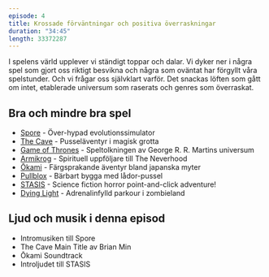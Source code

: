 ```yaml
---
episode: 4
title: Krossade förväntningar och positiva överraskningar
duration: "34:45"
length: 33372287
---
```


I spelens värld upplever vi ständigt toppar och dalar. Vi dyker ner i några spel som gjort oss riktigt besvikna och några som oväntat har förgyllt våra spelstunder. Och vi frågar oss självklart varför. Det snackas löften som gått om intet, etablerade universum som raserats och genres som överraskat.


## Bra och mindre bra spel

* [Spore][1] - Över-hypad evolutionssimulator
* [The Cave][2] - Pusseläventyr i magisk grotta
* [Game of Thrones][3] - Speltolkningen av George R. R. Martins universum
* [Armikrog][4] - Spirituell uppföljare till The Neverhood
* [Ōkami][5] - Färgsprakande äventyr bland japanska myter
* [Pullblox][6] - Bärbart bygga med lådor-pussel
* [STASIS][7]  - Science fiction horror point-and-click adventure!
* [Dying Light][8] - Adrenalinfylld parkour i zombieland

## Ljud och musik i denna episod

* Intromusiken till Spore
* The Cave Main Title av Brian Min
* Ōkami Soundtrack
* Introljudet till STASIS

[1]: https://en.wikipedia.org/wiki/Spore_(2008_video_game)
[2]: https://en.wikipedia.org/wiki/The_Cave_(video_game)
[3]: https://en.wikipedia.org/wiki/Game_of_Thrones_(2014_video_game)
[4]: https://en.wikipedia.org/wiki/Armikrog
[5]: https://en.wikipedia.org/wiki/%C5%8Ckami
[6]: https://en.wikipedia.org/wiki/Pushmo     
[7]: https://en.wikipedia.org/wiki/Stasis_(video_game)
[8]: https://en.wikipedia.org/wiki/Dying_Light

